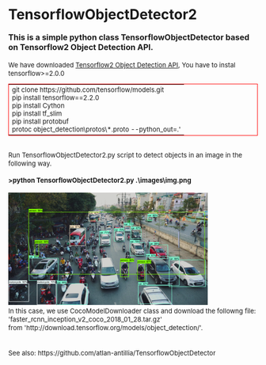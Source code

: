 <html>
<body>
<h1>TensorflowObjectDetector2</h1>
<font size=3><b>
This is a simple python class TensorflowObjectDetector based on Tensorflow2 Object Detection API.<br>
</b></font>
<br>
<font size=2>
We have downloaded <a href="https://github.com/tensorflow/models/tree/master/research/object_detection">Tensorflow2 Object Detection API</a>,  
You have to instal tensorflow>=2.0.0<br>

<table style="border: 1px solid red;">
<tr><td>
<font size=2>
git clone https://github.com/tensorflow/models.git<br>
pip install tensorflow==2.2.0<br>
pip install Cython<br>
pip install tf_slim<br>
pip install protobuf<br>
protoc object_detection\protos\*.proto --python_out=.'<br>


</font>
</td></tr>


</table>

<br>
Run TensorflowObjectDetector2.py script to detect objects in an image in the following way.<br><br>
<b>
>python TensorflowObjectDetector2.py .\images\img.png<br>
</b>
<br>
<img src="./detected/img.png" width="80%">
<br>
In this case, we use CocoModelDownloader class and download the followng file:
  'faster_rcnn_inception_v2_coco_2018_01_28.tar.gz'<br>
from 'http://download.tensorflow.org/models/object_detection/'.
<br>
<br>
<br>
See also: https://github.com/atlan-antillia/TensorflowObjectDetector

